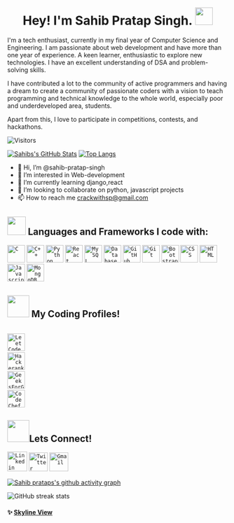 <h1 align = "center"> Hey! I'm Sahib Pratap Singh. <img src="https://media.giphy.com/media/hvRJCLFzcasrR4ia7z/giphy.gif" width="40px"> </h1>

I'm a tech enthusiast, currently in my final year of Computer Science and Engineering. I am passionate about web development and have more than one year of experience. A keen learner, enthusiastic to explore new technologies. I have an excellent understanding of DSA and problem-solving skills.

I have contributed a lot to the community of active programmers and having a dream to create a community of passionate coders with a vision to teach programming and technical knowledge to the whole world, especially poor and underdeveloped area, students.

Apart from this, I love to participate in competitions, contests, and hackathons.

![Visitors](https://visitor-badge.glitch.me/badge?page_id=sahib-pratap-singh&left_color=gray&right_color=blue)

[![Sahibs's GitHub Stats](https://github-readme-stats.vercel.app/api?username=sahib-pratap-singh&hide=issues&count_private=true&show_icons=true&theme=calm)](https://github.com/sahib-pratap-singh/github-readme-stats)
[![Top Langs](https://github-readme-stats.vercel.app/api/top-langs/?username=sahib-pratap-singh&layout=compact&theme=calm)](https://github.com/sahib-pratap-singh/github-readme-stats)

- 👋 Hi, I’m @sahib-pratap-singh
- 👀 I’m interested in Web-development
- 🌱 I’m currently learning django,react
- 💞️ I’m looking to collaborate on python, javascript projects
- 📫 How to reach me crackwithsp@gmail.com

## <img src="https://media.giphy.com/media/QssGEmpkyEOhBCb7e1/giphy.gif" width="42px"> Languages and Frameworks I code with:
<code><img width="40px" src="https://img.icons8.com/color/3x/c-programming.png" title="C"/></code>
<code><img width="40px" src="https://img.icons8.com/color/4x/c-plus-plus-logo.png" title="C++"/></code>
<code><img width="40px" src="https://img.icons8.com/color/4x/000000/python.png" title="Python"/></code>
<code><img width="40px" src="https://img.icons8.com/plasticine/100/000000/react.png" title="React"/></code>
<code><img width="40px" src="https://img.icons8.com/ios/4x/00758f/mysql-logo.png" title="MySQL"/></code>
<code><img width="40px" src="https://img.icons8.com/dusk/64/000000/database-restore.png" title="Database"/></code>
<code><img width="40px" src="https://img.icons8.com/fluent/8x/github.png" title="GitHub"/></code>
<code><img width="40px" src="https://img.icons8.com/color/2x/git.png" title="Git"/></code>
<code><img width="40px" src="https://img.icons8.com/color/2x/bootstrap.png" title="Bootstrap"/></code>
<code><img width="40px" src="https://img.icons8.com/color/48/000000/css3.png" title="CSS"/></code>
<code><img width="40px" src="https://img.icons8.com/color/48/000000/html-5.png" title="HTML"/></code>
<code><img width="40px" src="https://img.icons8.com/color/48/000000/javascript--v1.png" title="Javascript"/></code>
<code><img width="40px" src="https://img.icons8.com/color/8x/000000/mongodb.png" title="MongoDB"/></code>


## <img src="https://media.giphy.com/media/MIGbtLZoVjbl0bYbAd/giphy.gif" width="50px"> My Coding Profiles!

<code> <a href="https://leetcode.com/sahibpratap/"><img width="40px" src="https://img.icons8.com/external-tal-revivo-color-tal-revivo/96/000000/external-level-up-your-coding-skills-and-quickly-land-a-job-logo-color-tal-revivo.png" title="LeetCode Profile"/></a></code>
<code> <a href="https://www.hackerrank.com/sahibpratapsingh"><img width="40px" src="https://img.icons8.com/external-tal-revivo-color-tal-revivo/96/000000/external-hackerrank-is-a-technology-company-that-focuses-on-competitive-programming-logo-color-tal-revivo.png" title="Hackerank Profile"/></a></code>
<code> <a href="https://auth.geeksforgeeks.org/user/sahibpratap/practice/"><img width="40px" src="https://img.icons8.com/color/48/000000/GeeksforGeeks.png" title="GeeksForGeeks Profile"/></a></code>
<code> <a href="https://www.codechef.com/users/sahibpratap/"><img width="40px" src="https://img.icons8.com/color/144/000000/codechef.png" title="CodeChef Profile"/></a></code>


## <img src="https://media.giphy.com/media/KcnlGHBpnKnjZIuCMv/giphy.gif" width="50px">Lets Connect!
<code><a href="https://www.linkedin.com/in/sahibpratapsingh/"><img width="45px" src="https://img.icons8.com/color/8x/000000/linkedin.png" title="Linkedin"/></a></code>
<code><a href="https://twitter.com/PratapSahib"><img width="43px" src="https://img.icons8.com/color/48/000000/twitter--v2.png" title="Twitter"/></a></code>
<code><a href="mailto:crackwithsp@gmail.com"><img width="43px" src="https://img.icons8.com/fluent/48/000000/gmail.png" title="Gmail"/></a></code>

[![Sahib prataps's github activity graph](https://activity-graph.herokuapp.com/graph?username=sahib-pratap-singh&theme=radical&bg_color=orange&hide_border=true&area=true)](https://git.io/sahib-pratap-singh)

![GitHub streak stats](https://github-readme-streak-stats.herokuapp.com/?user=sahib-pratap-singh)  

#### ✨ [Skyline View](https://skyline.github.com/sahib-pratap-singh/2022)
<!---
sahib-pratap-singh/sahib-pratap-singh is a ✨ special ✨ repository because its `README.md` (this file) appears on your GitHub profile.
You can click the Preview link to take a look at your changes.
--->
